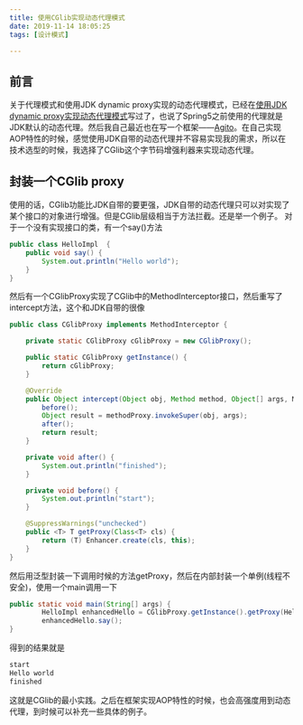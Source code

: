 ```yaml
---
title: 使用CGlib实现动态代理模式
date: 2019-11-14 18:05:25
tags: [设计模式]

---
```


## 前言
关于代理模式和使用JDK dynamic proxy实现的动态代理模式，已经在[使用JDK dynamic proxy实现动态代理模式](https://ayang818.gitee.io/blog/)写过了，也说了Spring5之前使用的代理就是JDK默认的动态代理。然后我自己最近也在写一个框架——[Agito](https://github.com/ayang818/Agito)。在自己实现AOP特性的时候，感觉使用JDK自带的动态代理并不容易实现我的需求，所以在技术选型的时候，我选择了CGlib这个字节码增强利器来实现动态代理。

<!-- more -->
## 封装一个CGlib proxy
使用的话，CGlib功能比JDK自带的要更强，JDK自带的动态代理只可以对实现了某个接口的对象进行增强。但是CGlib层级相当于方法拦截。还是举一个例子。
对于一个没有实现接口的类，有一个say()方法
```java
public class HelloImpl  {
    public void say() {
        System.out.println("Hello world");
    }
}
```
然后有一个CGlibProxy实现了CGlib中的MethodInterceptor接口，然后重写了intercept方法，这个和JDK自带的很像
```java
public class CGlibProxy implements MethodInterceptor {

    private static CGlibProxy cGlibProxy = new CGlibProxy();

    public static CGlibProxy getInstance() {
        return cGlibProxy;
    }

    @Override
    public Object intercept(Object obj, Method method, Object[] args, MethodProxy methodProxy) throws Throwable {
        before();
        Object result = methodProxy.invokeSuper(obj, args);
        after();
        return result;
    }

    private void after() {
        System.out.println("finished");
    }

    private void before() {
        System.out.println("start");
    }

    @SuppressWarnings("unchecked")
    public <T> T getProxy(Class<T> cls) {
        return (T) Enhancer.create(cls, this);
    }
}
```

然后用泛型封装一下调用时候的方法getProxy，然后在内部封装一个单例(线程不安全)，使用一个main调用一下

```java
public static void main(String[] args) {
        HelloImpl enhancedHello = CGlibProxy.getInstance().getProxy(HelloImpl.class);
        enhancedHello.say();
}
```

得到的结果就是

```bash
start
Hello world
finished
```

这就是CGlib的最小实践。之后在框架实现AOP特性的时候，也会高强度用到动态代理，到时候可以补充一些具体的例子。